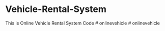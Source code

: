 # Vehicle-Rental-System
This is Online Vehicle Rental System Code
#   o n l i n e v e h i c l e  
 #   o n l i n e v e h i c l e  
 